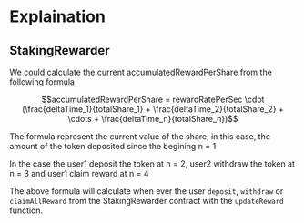 # Explaination

## StakingRewarder
We could calculate the current accumulatedRewardPerShare from the following formula

$$accumulatedRewardPerShare = rewardRatePerSec \cdot (\frac{deltaTime_1}{totalShare_1} + \frac{deltaTime_2}{totalShare_2} + \cdots + \frac{deltaTime_n}{totalShare_n})$$

The formula represent the current value of the share, in this case, the amount of the token deposited since the begining n = 1



In the case the user1 deposit the token at  n = 2, user2 withdraw the token at n = 3 and user1 claim reward at n = 4

The above formula will calculate when ever the user `deposit`, `withdraw` or `claimAllReward` from the StakingRewarder contract with the `updateReward` function.

